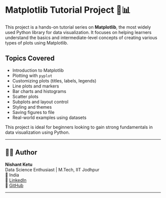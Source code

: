 # Matplotlib Tutorial Project 🎨📊

This project is a hands-on tutorial series on **Matplotlib**, the most widely used Python library for data visualization. It focuses on helping learners understand the basics and intermediate-level concepts of creating various types of plots using Matplotlib.

## Topics Covered

- Introduction to Matplotlib
- Plotting with `pyplot`
- Customizing plots (titles, labels, legends)
- Line plots and markers
- Bar charts and histograms
- Scatter plots
- Subplots and layout control
- Styling and themes
- Saving figures to file
- Real-world examples using datasets

This project is ideal for beginners looking to gain strong fundamentals in data visualization using Python.

---

## 👨‍💻 Author

**Nishant Ketu**  
Data Science Enthusiast | M.Tech, IIT Jodhpur  
📍 India  
🔗 [LinkedIn](https://www.linkedin.com/in/nishant-ketu-388a04152)  
🐙 [GitHub](https://github.com/ketu363)

---
